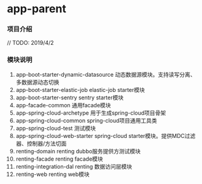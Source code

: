 # app-parent

### 项目介绍

// TODO: 2019/4/2  

### 模块说明

1. app-boot-starter-dynamic-datasource
    动态数据源模块。支持读写分离、多数据源动态切换
2. app-boot-starter-elastic-job
    elastic-job starter模块
3. app-boot-starter-sentry
    sentry starter模块
4. app-facade-common
    通用facade模块
5. app-spring-cloud-archetype
    用于生成spring-cloud项目骨架
6. app-spring-cloud-common
    spring-cloud项目通用工具类
7. app-spring-cloud-test
    测试模块
7. app-spring-cloud-web-starter
    spring-cloud starter模块。提供MDC过滤器、控制器/方法切面
8. renting-domain
    renting dubbo服务提供方测试模块
9. renting-facade
    renting facade模块
10. renting-integration-dal
    renting 数据访问层模块
11. renting-web
    renting web模块